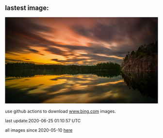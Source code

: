 ## lastest image:
![](images/MidsummerEve.jpg)

use github actions to download www.bing.com images.

last update:2020-06-25 01:10:57 UTC

all images since 2020-05-10 [here](https://github.com/counter2015/bing-daily-images/tree/master/images) 
